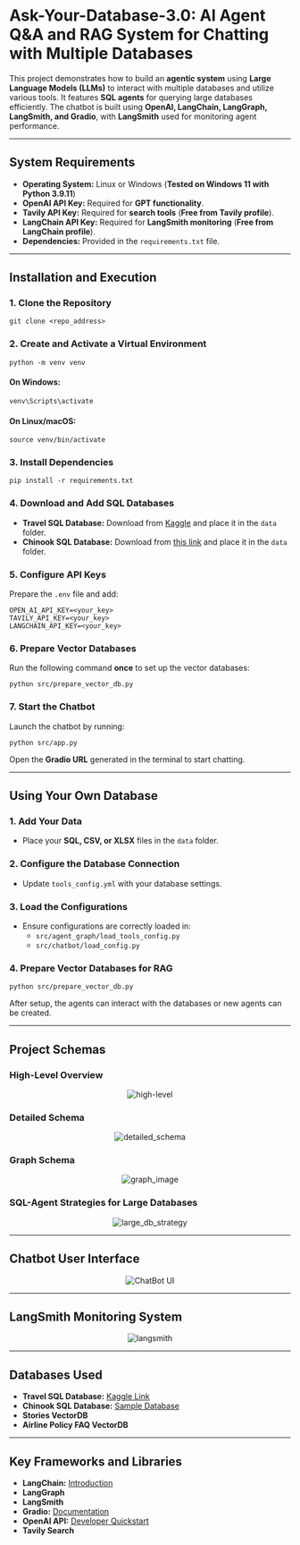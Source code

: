 # Ask-Your-Database-3.0: AI Agent Q&A and RAG System for Chatting with Multiple Databases

This project demonstrates how to build an **agentic system** using **Large Language Models (LLMs)** to interact with multiple databases and utilize various tools. It features **SQL agents** for querying large databases efficiently. The chatbot is built using **OpenAI, LangChain, LangGraph, LangSmith, and Gradio**, with **LangSmith** used for monitoring agent performance.

---

## System Requirements
- **Operating System:** Linux or Windows (**Tested on Windows 11 with Python 3.9.11**)
- **OpenAI API Key:** Required for **GPT functionality**.
- **Tavily API Key:** Required for **search tools** (**Free from Tavily profile**).
- **LangChain API Key:** Required for **LangSmith monitoring** (**Free from LangChain profile**).
- **Dependencies:** Provided in the `requirements.txt` file.

---

## Installation and Execution

### **1. Clone the Repository**
```
git clone <repo_address>
```

### **2. Create and Activate a Virtual Environment**
```
python -m venv venv
```

#### **On Windows:**
```
venv\Scripts\activate
```

#### **On Linux/macOS:**
```
source venv/bin/activate
```

### **3. Install Dependencies**
```
pip install -r requirements.txt
```

### **4. Download and Add SQL Databases**
- **Travel SQL Database:** Download from [Kaggle](https://www.kaggle.com/code/mpwolke/airlines-sqlite) and place it in the `data` folder.
- **Chinook SQL Database:** Download from [this link](https://database.guide/2-sample-databases-sqlite/) and place it in the `data` folder.

### **5. Configure API Keys**
Prepare the `.env` file and add:
```
OPEN_AI_API_KEY=<your_key>
TAVILY_API_KEY=<your_key>
LANGCHAIN_API_KEY=<your_key>
```

### **6. Prepare Vector Databases**
Run the following command **once** to set up the vector databases:
```
python src/prepare_vector_db.py
```

### **7. Start the Chatbot**
Launch the chatbot by running:
```
python src/app.py
```

Open the **Gradio URL** generated in the terminal to start chatting.

---

## Using Your Own Database

### **1. Add Your Data**
- Place your **SQL, CSV, or XLSX** files in the `data` folder.

### **2. Configure the Database Connection**
- Update `tools_config.yml` with your database settings.

### **3. Load the Configurations**
- Ensure configurations are correctly loaded in:
  - `src/agent_graph/load_tools_config.py`
  - `src/chatbot/load_config.py`

### **4. Prepare Vector Databases for RAG**
```
python src/prepare_vector_db.py
```

After setup, the agents can interact with the databases or new agents can be created.

---

## Project Schemas

### **High-Level Overview**
<div align="center">
  <img src="images/high-level.png" alt="high-level">
</div>

### **Detailed Schema**
<div align="center">
  <img src="images/detailed_schema.png" alt="detailed_schema">
</div>

### **Graph Schema**
<div align="center">
  <img src="images/graph_image.png" alt="graph_image">
</div>

### **SQL-Agent Strategies for Large Databases**
<div align="center">
  <img src="images/large_db_strategy.png" alt="large_db_strategy">
</div>

---

## Chatbot User Interface
<div align="center">
  <img src="images/UI.png" alt="ChatBot UI">
</div>

---

## LangSmith Monitoring System
<div align="center">
  <img src="images/langsmith.png" alt="langsmith">
</div>

---

## Databases Used
- **Travel SQL Database:** [Kaggle Link](https://www.kaggle.com/code/mpwolke/airlines-sqlite)
- **Chinook SQL Database:** [Sample Database](https://database.guide/2-sample-databases-sqlite/)
- **Stories VectorDB**
- **Airline Policy FAQ VectorDB**

---

## Key Frameworks and Libraries
- **LangChain:** [Introduction](https://python.langchain.com/docs/get_started/introduction)
- **LangGraph**
- **LangSmith**
- **Gradio:** [Documentation](https://www.gradio.app/docs/interface)
- **OpenAI API:** [Developer Quickstart](https://platform.openai.com/docs/quickstart?context=python)
- **Tavily Search**
